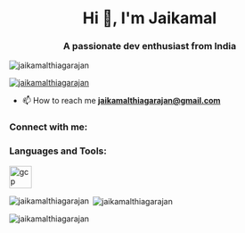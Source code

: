 <h1 align="center">Hi 👋, I'm Jaikamal</h1>
<h3 align="center">A passionate dev enthusiast from India</h3>

<p align="left"> <img src="https://komarev.com/ghpvc/?username=jaikamalthiagarajan&label=Profile%20views&color=0e75b6&style=flat" alt="jaikamalthiagarajan" /> </p>

<p align="left"> <a href="https://github.com/ryo-ma/github-profile-trophy"><img src="https://github-profile-trophy.vercel.app/?username=jaikamalthiagarajan" alt="jaikamalthiagarajan" /></a> </p>

- 📫 How to reach me **jaikamalthiagarajan@gmail.com**

<h3 align="left">Connect with me:</h3>
<p align="left">
</p>

<h3 align="left">Languages and Tools:</h3>
<p align="left"> <a href="https://cloud.google.com" target="_blank" rel="noreferrer"> <img src="https://www.vectorlogo.zone/logos/google_cloud/google_cloud-icon.svg" alt="gcp" width="40" height="40"/> </a> </p>

<p><img align="left" src="https://github-readme-stats.vercel.app/api/top-langs?username=jaikamalthiagarajan&show_icons=true&locale=en&layout=compact" alt="jaikamalthiagarajan" /></p>

<p>&nbsp;<img align="center" src="https://github-readme-stats.vercel.app/api?username=jaikamalthiagarajan&show_icons=true&locale=en" alt="jaikamalthiagarajan" /></p>

<p><img align="center" src="https://github-readme-streak-stats.herokuapp.com/?user=jaikamalthiagarajan&" alt="jaikamalthiagarajan" /></p>
